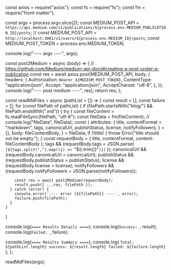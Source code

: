 const axios = require("axios");
const fs = require("fs");
const fm = require("front-matter");

const args = process.argv.slice(2);
const MEDIUM_POST_API = `https://api.medium.com/v1/publications/${process.env.MEDIUM_PUBLICATION_ID}/posts`;
// const MEDIUM_POST_API = `http://localhost:3001/v1/users/${process.env.MEDIUM_ID}/posts`;
const MEDIUM_POST_TOKEN = process.env.MEDIUM_TOKEN;

console.log("---- args ----", args);

const post2Medium = async (body) => {
  // https://github.com/Medium/medium-api-docs#creating-a-post-under-a-publication
  const res = await axios.post(MEDIUM_POST_API, body, {
    headers: {
      Authorization: `Bearer ${MEDIUM_POST_TOKEN}`,
      ContentType: "application/json",
      Accept: "application/json",
      AcceptCharset: "utf-8",
    },
  });
  console.log("---- post medium ----", res);
  return res;
};

const readMdFiles = async (pathList = []) => {
  const result = [];
  const failure = [];
  for (const filePath of pathList) {
    if (filePath.startsWith("blog/") && filePath.endsWith(".md")) {
      try {
        const fileContent = fs.readFileSync(filePath, "utf-8");
        const fileData = fm(fileContent);
        // console.log("fileData", fileData);
        const {
          attributes: {
            title,
            contentFormat = "markdown",
            tags,
            canonicalUrl,
            publishStatus,
            license,
            notifyFollowers,
          } = {},
          body: fileContentBody,
        } = fileData;
        if (!title) {
          throw Error("title should not be empty.");
        }
        const requestBody = { title, contentFormat, content: fileContentBody };
        tags &&
          (requestBody.tags = JSON.parse(
            `[${tags.split(",").map((i) => `"${i.trim()}"`)}]`
          ));
        canonicalUrl && (requestBody.canonicalUrl = canonicalUrl);
        publishStatus && (requestBody.publishStatus = publishStatus);
        license && (requestBody.license = license);
        notifyFollowers &&
          (requestBody.notifyFollowers = JSON.parse(notifyFollowers));

        const res = await post2Medium(requestBody);
        result.push({ ...res, filePath });
      } catch (error) {
        console.error(`---- error [${filePath}] ----`, error);
        failure.push(filePath);
      }
    }
  }

  console.log(`==== Results Details ====`);
  console.log(`Success: `, result);
  console.log(`Failed: `, failure);

  console.log(`==== Results Summary ====`);
  console.log(
    `Total: ${pathList.length} success: ${result.length} failed: ${failure.length} `
  );
};

readMdFiles(args);
